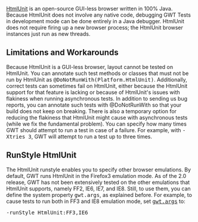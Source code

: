 <p><a href="http://htmlunit.sourceforge.net">HtmlUnit</a> is an open-source
GUI-less browser written in 100% Java. Because HtmlUnit does not involve any
native code, debugging GWT Tests in development mode can be done entirely in a
Java debugger. HtmlUnit does not require firing up a new browser process; the
HtmlUnit browser instances just run as new threads.


<h2>Limitations and Workarounds</h2>
<p>Because HtmlUnit is a GUI-less browser, layout cannot be tested on HtmlUnit.
You can annotate such test methods or classes that must not be run by HtmlUnit
as <tt>@DoNotRunWith(Platform.HtmlUnit)</tt>. Additionally, correct tests can
sometimes fail on HtmlUnit, either because the HtmlUnit support for that
feature is lacking or because of HtmlUnit's issues with flakiness when running
asynchronous tests. In addition to sending us bug reports, you can annotate
such tests with @DoNotRunWith so that your build does not keep on breaking.
There is also a temporary option for reducing the flakiness that HtmlUnit might
cause with asynchronous tests (while we fix the fundamental problem). You can
specify how many times GWT should attempt to run a test in case of a failure.
For example, with <tt>-Xtries 3</tt>, GWT will attempt to run a test up to three
times.

<h2>RunStyle HtmlUnit</h2>
<p>The HtmlUnit runstyle enables you to specify other browser emulations. By
default, GWT runs HtmlUnit in the Firefox3 emulation mode. As of the 2.0
release, GWT has not been extensively tested on the other emulations that
HtmlUnit supports, namely FF2, IE6, IE7, and IE8. Still, to use them, you can
define the system property <tt>gwt.args</tt>, as explained before. For example,
to cause tests to run both in FF3 and IE8 emulation mode, set
<a href="DevGuideTesting.html#passingTestArguments"><tt>gwt.args</tt></a> to:
<pre>-runStyle HtmlUnit:FF3,IE6</pre>
